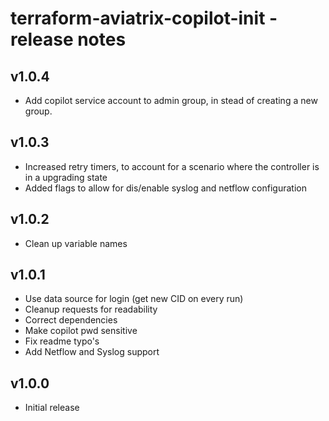 # terraform-aviatrix-copilot-init - release notes

## v1.0.4
- Add copilot service account to admin group, in stead of creating a new group.

## v1.0.3
- Increased retry timers, to account for a scenario where the controller is in a upgrading state
- Added flags to allow for dis/enable syslog and netflow configuration

## v1.0.2
- Clean up variable names

## v1.0.1
- Use data source for login (get new CID on every run)
- Cleanup requests for readability
- Correct dependencies
- Make copilot pwd sensitive
- Fix readme typo's
- Add Netflow and Syslog support

## v1.0.0
- Initial release